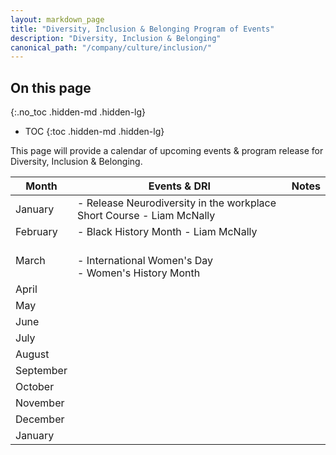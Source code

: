```yaml
---
layout: markdown_page
title: "Diversity, Inclusion & Belonging Program of Events"
description: "Diversity, Inclusion & Belonging"
canonical_path: "/company/culture/inclusion/"
---
```


## On this page
{:.no_toc .hidden-md .hidden-lg}

- TOC
{:toc .hidden-md .hidden-lg}

This page will provide a calendar of upcoming events & program release for Diversity, Inclusion & Belonging. 

| Month | Events & DRI | Notes | 
|---    |---           |---    |
| January | - Release Neurodiversity in the workplace Short Course - Liam McNally   |   |
| February |- Black History Month - Liam McNally |   |
| March | <br>- International Women's Day<br>- Women's History Month |   |
| April |   |   |
| May |   |   |
| June |   |   | 
| July |   |   | 
| August |   |   | 
| September |   |   | 
| October |   |   | 
| November |   |   |
| December |   |   |
| January |   |   | 



